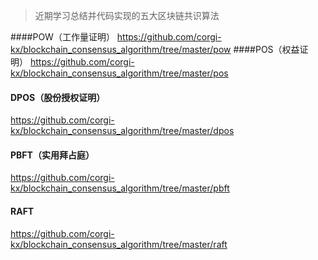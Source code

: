
>近期学习总结并代码实现的五大区块链共识算法

####POW（工作量证明）
https://github.com/corgi-kx/blockchain_consensus_algorithm/tree/master/pow
####POS（权益证明）
https://github.com/corgi-kx/blockchain_consensus_algorithm/tree/master/pos
#### DPOS（股份授权证明）
https://github.com/corgi-kx/blockchain_consensus_algorithm/tree/master/dpos
#### PBFT（实用拜占庭）
https://github.com/corgi-kx/blockchain_consensus_algorithm/tree/master/pbft
#### RAFT
https://github.com/corgi-kx/blockchain_consensus_algorithm/tree/master/raft

